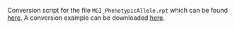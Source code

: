 Conversion script for the file `MGI_PhenotypicAllele.rpt` which can be found [here](ftp://ftp.informatics.jax.org/pub/reports/MGI_PhenotypicAllele.rpt). A conversion example can be downloaded [here](http://pwestphal.aksw.org/smallis/).
